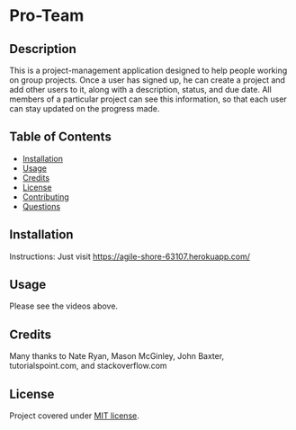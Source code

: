 # Pro-Team


## Description
This is a project-management application designed to help people working on group projects. Once a user has signed up, he can create a project and add other users to it, along with a description, status, and due date. All members of a particular project can see this information, so that each user can stay updated on the progress made. 



## Table of Contents
* [Installation](#installation)
* [Usage](#usage)
* [Credits](#credits)
* [License](#license)
* [Contributing](#contributing)
* [Questions](#Questions)
  

## Installation
Instructions:
Just visit https://agile-shore-63107.herokuapp.com/ 

## Usage
Please see the videos above.

## Credits
Many thanks to Nate Ryan, Mason McGinley, John Baxter, tutorialspoint.com, and stackoverflow.com

## License
Project covered under [MIT license](https://choosealicense.com/licenses/mit/).
